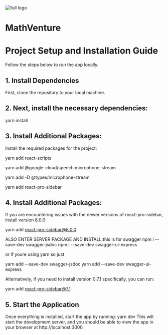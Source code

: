 ![full logo](https://github.com/user-attachments/assets/0c1353dd-76bd-40e2-94a9-82c14845ed0e)

# MathVenture

# Project Setup and Installation Guide

Follow the steps below to run the app locally.

## 1. Install Dependencies

First, clone the repository to your local machine.

## 2. Next, install the necessary dependencies:

yarn install

## 3. Install Additional Packages:

Install the required packages for the project:

yarn add react-scripts

yarn add @google-cloud/speech microphone-stream

yarn add -D @types/microphone-stream

yarn add react-pro-sidebar

## 4. Install Additional Packages:

If you are encountering issues with the newer versions of react-pro-sidebar, install version 8.0.0:

yarn add react-pro-sidebar@8.0.0

ALSO ENTER SERVER PACKAGE AND INSTALL:this is for swagger
npm i --save-dev swagger-jsdoc
npm i --save-dev swagger-ui-express

or if youre using yarn so just

yarn add --save-dev swagger-jsdoc
yarn add --save-dev swagger-ui-express

Alternatively, if you need to install version 0.7.1 specifically, you can run:

yarn add react-pro-sidebar@7.1

## 5. Start the Application

Once everything is installed, start the app by running:
yarn dev
This will start the development server, and you should be able to view the app in your browser at http://localhost:3000.

